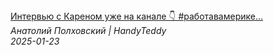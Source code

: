 <!--2025-01-23 00:16:57-->
<div class="yb">
  <a class="nodecor" href="/posts.html?rabota/intervju_s_karenom_uje_na_kanale_rabotavamerike_hendimen_handyman">
    <img class="preview" data-videoid="ogkQRrButec" src="https://i4.ytimg.com/vi/ogkQRrButec/hqdefault.jpg" align="middle" alt="">
  </a>
  <div class="inlbl text">
    <a class="nodecor" href="/posts.html?rabota/intervju_s_karenom_uje_na_kanale_rabotavamerike_hendimen_handyman">Интервью с Кареном уже на канале 👇 #работавамерике...</a><br>
    <i class="smaller2">Анатолий Полховский | HandyTeddy </i><br>
    <i class="smaller3">2025-01-23</i>
  </div>
</div>
